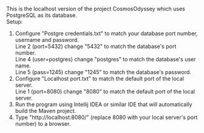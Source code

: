 This is the localhost version of the project CosmosOdyssey which uses PostgreSQL as its database.  
Setup:  
1. Configure "Postgre credentials.txt" to match your database port number, username and password.  
   Line 2 (port=5432) change "5432" to match the database's port number.  
   Line 4 (user=postgres) change "postgres" to match the database's user name.  
   Line 5 (pass=1245) change "1245" to match the database's password.  
2. Configure "Localhost port.txt" to match the default port of the local server.  
   Line 1 (port=8080) change "8080" to match the default port of the local server.  
3. Run the program using Intellij IDEA or similar IDE that will automatically build the Maven project.  
4. Type "http://localhost:8080/" (replace 8080 with your local server's port number) to a browser.
